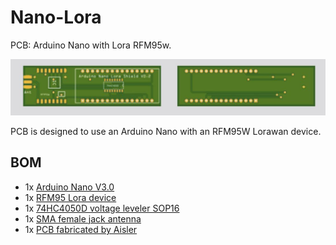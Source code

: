 # Nano-Lora
PCB: Arduino Nano with Lora RFM95w.

<picture>
  <img src="https://github.com/bvdbrule/Nano-Lora/blob/master/Nano-Lora.jpeg"  alt="Arduino Nano with Lora RFM95W" style="width:auto;">
</picture>

PCB is designed to use an Arduino Nano with an RFM95W Lorawan device.

<H2>BOM</H2>
<UL>
<LI>1x <a href="https://s.click.aliexpress.com/e/oj4uVwhix">Arduino Nano V3.0</a>
<LI>1x <a href="https://s.click.aliexpress.com/e/PBDM0cXJl">RFM95 Lora device</a>
<LI>1x <a href="https://s.click.aliexpress.com/e/WBSL7YfS3">74HC4050D voltage leveler SOP16</a>  
<LI>1x <a href="https://s.click.aliexpress.com/e/2y16o2jgR">SMA female jack antenna</a>
<LI>1x <a href="https://aisler.net/p/FGSSKBLQ">PCB fabricated by Aisler</a>  
</UL>





